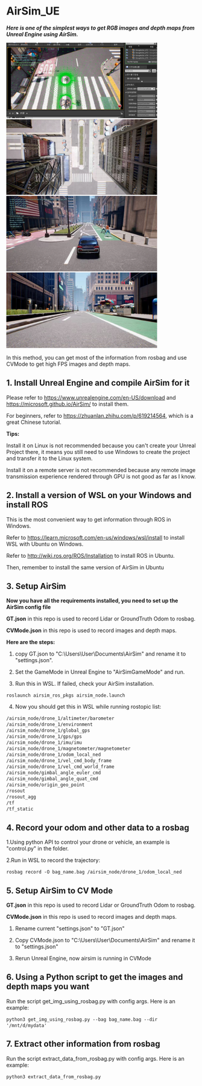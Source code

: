 # AirSim_UE
***Here is one of the simplest ways to get RGB images and depth maps from Unreal Engine using AirSim.***

<img src="1.png" width="400" height="200">   <img src="2.jpg" width="400" height="200"> 
<img src="3.jpg" width="400" height="200">   <img src="4.jpg" width="400" height="200"> 

In this method, you can get most of the information from rosbag and use CVMode to get high FPS images and depth maps.

## 1. Install Unreal Engine and compile AirSim for it
Please refer to https://www.unrealengine.com/en-US/download and https://microsoft.github.io/AirSim/ to install them.

For beginners, refer to https://zhuanlan.zhihu.com/p/619214564, which is a great Chinese tutorial.

**Tips:** 

Install it on Linux is not recommended because you can't create your Unreal Project there, it means you still need to use Windows to create the project and transfer it to the Linux system.

Install it on a remote server is not recommended because any remote image transmission experience rendered through GPU is not good as far as I know.

## 2. Install a version of WSL on your Windows and install ROS
This is the most convenient way to get information through ROS in Windows.

Refer to https://learn.microsoft.com/en-us/windows/wsl/install to install WSL with Ubuntu on Windows.

Refer to http://wiki.ros.org/ROS/Installation to install ROS in Ubuntu.

Then, remember to install the same version of AirSim in Ubuntu

## 3. Setup AirSim

**Now you have all the requirements installed, you need to set up the AirSim config file**

**GT.json** in this repo is used to record Lidar or GroundTruth Odom to rosbag.

**CVMode.json** in this repo is used to record images and depth maps.

**Here are the steps:**

1. copy GT.json to "C:\Users\User\Documents\AirSim" and rename it to "settings.json".

2. Set the GameMode in Unreal Engine to "AirSimGameMode" and run.

3. Run this in WSL. If failed, check your AirSim installation.
```console
roslaunch airsim_ros_pkgs airsim_node.launch
```

4. Now you should get this in WSL while running rostopic list:
```console
/airsim_node/drone_1/altimeter/barometer
/airsim_node/drone_1/environment
/airsim_node/drone_1/global_gps
/airsim_node/drone_1/gps/gps
/airsim_node/drone_1/imu/imu
/airsim_node/drone_1/magnetometer/magnetometer
/airsim_node/drone_1/odom_local_ned
/airsim_node/drone_1/vel_cmd_body_frame
/airsim_node/drone_1/vel_cmd_world_frame
/airsim_node/gimbal_angle_euler_cmd
/airsim_node/gimbal_angle_quat_cmd
/airsim_node/origin_geo_point
/rosout
/rosout_agg
/tf
/tf_static
```

## 4. Record your odom and other data to a rosbag

1.Using python API to control your drone or vehicle, an example is "control.py" in the folder.

2.Run in WSL to record the trajectory:
```console
rosbag record -O bag_name.bag /airsim_node/drone_1/odom_local_ned
```

## 5. Setup AirSim to CV Mode

**GT.json** in this repo is used to record Lidar or GroundTruth Odom to rosbag.

**CVMode.json** in this repo is used to record images and depth maps.

1. Rename current "settings.json" to "GT.json"
  
2. Copy CVMode.json to "C:\Users\User\Documents\AirSim" and rename it to "settings.json"

3. Rerun Unreal Engine, now airsim is running in CVMode

## 6. Using a Python script to get the images and depth maps you want
Run the script get_img_using_rosbag.py with config args. Here is an example:

```console
python3 get_img_using_rosbag.py --bag bag_name.bag --dir '/mnt/d/mydata'
```

## 7. Extract other information from rosbag
Run the script extract_data_from_rosbag.py with config args. Here is an example:

```console
python3 extract_data_from_rosbag.py
```

